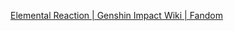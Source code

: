 [Elemental Reaction | Genshin Impact Wiki | Fandom](https://genshin-impact.fandom.com/wiki/Elemental_Reaction)
